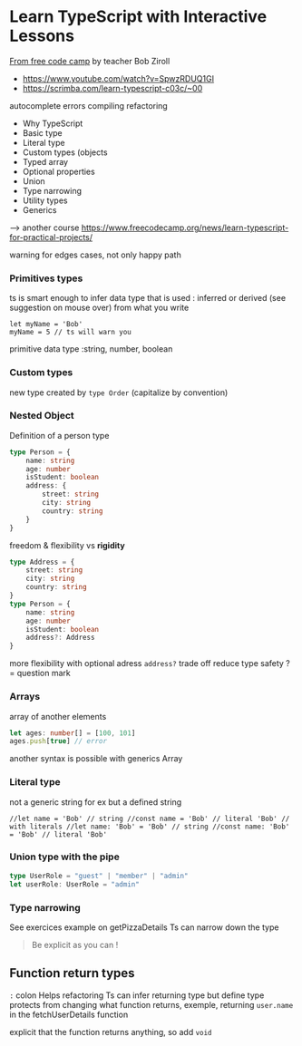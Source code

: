 # Learn TypeScript with Interactive Lessons

[From free code camp](https://www.freecodecamp.org/news/learn-typescript-with-interactive-lessons/) by teacher Bob Ziroll

- https://www.youtube.com/watch?v=SpwzRDUQ1GI
- https://scrimba.com/learn-typescript-c03c/~00

autocomplete
errors compiling
refactoring


- Why TypeScript
- Basic type
- Literal type
- Custom types (objects
- Typed array
- Optional properties
- Union
- Type narrowing
- Utility types
- Generics

--> another course https://www.freecodecamp.org/news/learn-typescript-for-practical-projects/

warning for edges cases, not only happy path

### Primitives types
ts is smart enough to infer data type that is used : inferred or derived (see suggestion on mouse over) from what you write
```
let myName = 'Bob'
myName = 5 // ts will warn you
```
primitive data type :string, number, boolean

### Custom types
new type created by `type Order` (capitalize by convention)

### Nested Object
Definition of a person type
```typescript
type Person = {
    name: string
    age: number
    isStudent: boolean
    address: {
        street: string
        city: string
        country: string
    }
}
```
freedom & flexibility vs **rigidity**

```typescript
type Address = {
    street: string
    city: string
    country: string
}
type Person = {
    name: string
    age: number
    isStudent: boolean
    address?: Address
}
```
more flexibility with optional adress `address?` trade off reduce type safety
? = question mark 

### Arrays
array of another elements
```typescript
let ages: number[] = [100, 101]
ages.push[true] // error
```
another syntax is possible with generics
Array<Person>

### Literal type
not a generic string for ex but a defined string

`
//let name = 'Bob' // string
//const name = 'Bob' // literal 'Bob'
// with literals
//let name: 'Bob' = 'Bob' // string
//const name: 'Bob' = 'Bob' // literal 'Bob'
`

### Union type with the pipe
```typescript
type UserRole = "guest" | "member" | "admin"
let userRole: UserRole = "admin"
```

### Type narrowing
See exercices example on getPizzaDetails
Ts can narrow down the type

> Be explicit as you can !

## Function return types
`:` colon
Helps refactoring
Ts can infer returning type but define type protects from changing what function returns, exemple, returning `user.name` in the fetchUserDetails function

explicit that the function returns anything, so add `void`